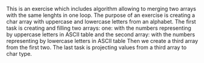 This is an exercise which includes algorithm allowing to merging two arrays with the same lenghts in one loop. The purpose of an exercise is creating a char array with uppercase and lowercase letters from an alphabet.
The first task is creating and filling two arrays:
one: with the numbers representing by uppercase letters in ASCII table
and the second array: with the numbers representing by lowercase letters in ASCII table
Then we create a third array from the first two.
The last task is projecting values from a third array to char type.
